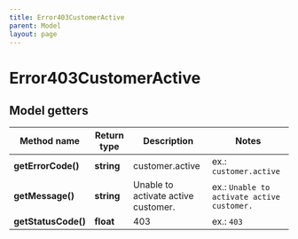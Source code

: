 ```yaml
---
title: Error403CustomerActive
parent: Model
layout: page
---
```


# Error403CustomerActive

## Model getters

Method name | Return type | Description | Notes
------------ | ------------- | ------------- | -------------
**getErrorCode()** | **string** | customer.active | ex.: `customer.active`
**getMessage()** | **string** | Unable to activate active customer. | ex.: `Unable to activate active customer.`
**getStatusCode()** | **float** | 403 | ex.: `403`

